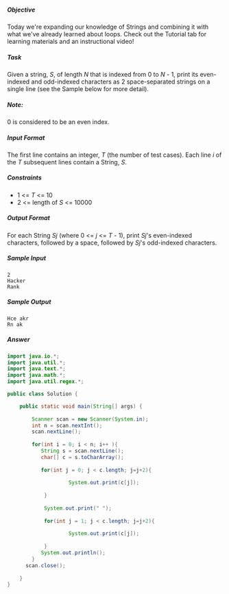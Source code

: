 ##### Objective 
Today we're expanding our knowledge of Strings and combining it with what we've already learned about loops. Check out the Tutorial tab for learning materials and an instructional video!

##### Task 
Given a string, *S*, of length *N* that is indexed from 0 to *N* - 1, print its even-indexed and odd-indexed characters as 2 space-separated strings on a single line (see the Sample below for more detail).

##### Note:
0 is considered to be an even index.

##### Input Format

The first line contains an integer, *T*  (the number of test cases). 
Each line *i* of the *T* subsequent lines contain a String, *S*.

##### Constraints
* 1 <= *T* <= 10
* 2 <= length of *S* <= 10000

##### Output Format

For each String *Sj* (where 0 <= *j* <= *T* - 1), print *Sj*'s even-indexed characters, followed by a space, followed by *Sj*'s odd-indexed characters.

##### Sample Input
```
2
Hacker
Rank
```

##### Sample Output
```
Hce akr
Rn ak
```
##### Answer
```java
import java.io.*;
import java.util.*;
import java.text.*;
import java.math.*;
import java.util.regex.*;

public class Solution {

    public static void main(String[] args) {
        
        Scanner scan = new Scanner(System.in);
        int n = scan.nextInt();
        scan.nextLine();
 
        for(int i = 0; i < n; i++ ){
           String s = scan.nextLine(); 
           char[] c = s.toCharArray();
           
           for(int j = 0; j < c.length; j=j+2){
               
                    System.out.print(c[j]);
                
            }
            
            System.out.print(" ");
            
            for(int j = 1; j < c.length; j=j+2){
               
                    System.out.print(c[j]);
               
            }
           System.out.println(); 
        }
      scan.close();      
        
    }
}
```